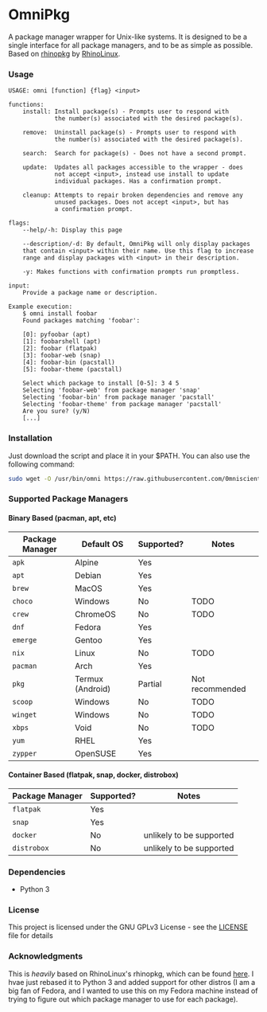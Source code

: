 # OmniPkg

A package manager wrapper for Unix-like systems. It is designed to be a single interface for all package managers, and to be as simple as possible.
Based on [rhinopkg][rhinolin] by [RhinoLinux][rhino].

### Usage
```
USAGE: omni [function] {flag} <input>                                                  

functions:
    install: Install package(s) - Prompts user to respond with 
             the number(s) associated with the desired package(s).
             
    remove:  Uninstall package(s) - Prompts user to respond with
             the number(s) associated with the desired package(s).
             
    search:  Search for package(s) - Does not have a second prompt.
    
    update:  Updates all packages accessible to the wrapper - does
             not accept <input>, instead use install to update 
             individual packages. Has a confirmation prompt.

    cleanup: Attempts to repair broken dependencies and remove any
             unused packages. Does not accept <input>, but has 
             a confirmation prompt.

flags: 
    --help/-h: Display this page
    
    --description/-d: By default, OmniPkg will only display packages 
    that contain <input> within their name. Use this flag to increase 
    range and display packages with <input> in their description.

    -y: Makes functions with confirmation prompts run promptless.
    
input: 
    Provide a package name or description.

Example execution:
    $ omni install foobar
    Found packages matching 'foobar':

    [0]: pyfoobar (apt)
    [1]: foobarshell (apt)
    [2]: foobar (flatpak)
    [3]: foobar-web (snap)
    [4]: foobar-bin (pacstall)
    [5]: foobar-theme (pacstall)

    Select which package to install [0-5]: 3 4 5
    Selecting 'foobar-web' from package manager 'snap'
    Selecting 'foobar-bin' from package manager 'pacstall'
    Selecting 'foobar-theme' from package manager 'pacstall'
    Are you sure? (y/N)
    [...]
```

### Installation
Just download the script and place it in your $PATH. You can also use the following command:
```bash
sudo wget -O /usr/bin/omni https://raw.githubusercontent.com/0mniscient/OmniPkg/master/omni && sudo chmod +x /usr/bin/omni
```

### Supported Package Managers
#### Binary Based (pacman, apt, etc)
Package Manager | Default OS | Supported? | Notes
--- | --- | --- | ---
`apk` | Alpine | Yes |
`apt` | Debian | Yes |
`brew` | MacOS | Yes |
`choco` | Windows | No | TODO
`crew` | ChromeOS | No | TODO
`dnf` | Fedora | Yes |
`emerge` | Gentoo | Yes |
`nix` | Linux | No | TODO
`pacman` | Arch | Yes |
`pkg` | Termux (Android) | Partial | Not recommended
`scoop` | Windows | No | TODO
`winget` | Windows | No | TODO
`xbps` | Void | No | TODO
`yum` | RHEL | Yes |
`zypper` | OpenSUSE | Yes |

#### Container Based (flatpak, snap, docker, distrobox)
Package Manager | Supported? | Notes
--- | --- | ---
`flatpak` | Yes |
`snap` | Yes |
`docker` | No | unlikely to be supported
`distrobox` | No | unlikely to be supported

### Dependencies
- Python 3 

### License
This project is licensed under the GNU GPLv3 License - see the [LICENSE][def] file for details

### Acknowledgments
This is _heavily_ based on RhinoLinux's rhinopkg, which can be found [here][rhino].
I hvae just rebased it to Python 3 and added support for other distros (I am a big fan of Fedora, and I wanted to use this on my Fedora machine instead of trying to figure out which package manager to use for each package).

[def]: LICENSE
[rhino]: https://github.com/RhinoLinux/rhinopkg
[rhinolin]: https://rhinolinux.org/
